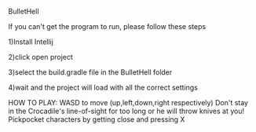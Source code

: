 BulletHell

If you can't get the program to run, please follow these steps

1)Install Intellij

2)click open project

3)select the build.gradle file in the BulletHell folder

4)wait and the project will load with all the correct settings

HOW TO PLAY:
 WASD to move (up,left,down,right respectively)
Don't stay in the Crocadile's line-of-sight for too long or he will throw knives at you!
Pickpocket characters by getting close and pressing X